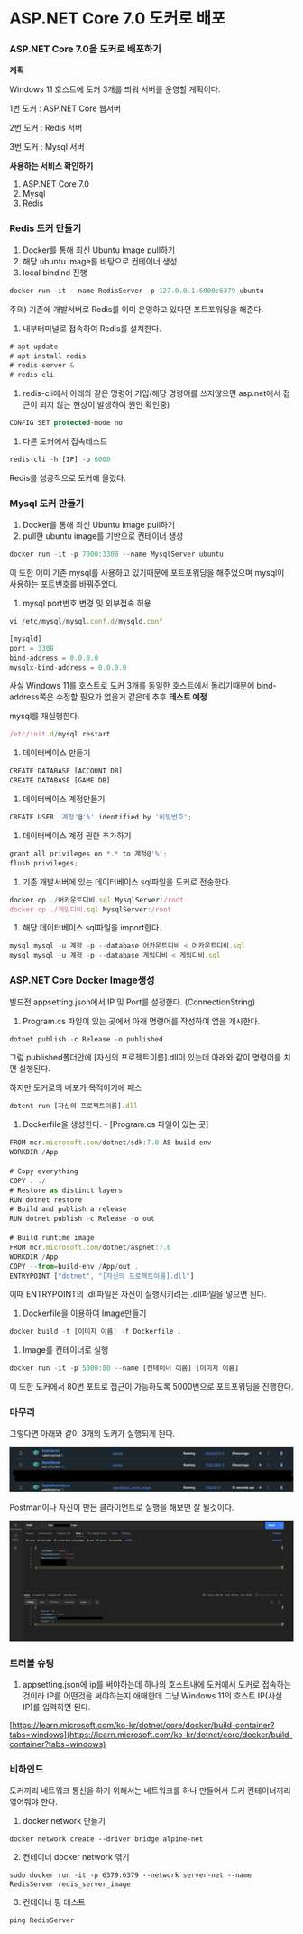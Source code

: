 # ASP.NET Core 7.0 도커로 배포

### ASP.NET Core 7.0을 도커로 배포하기

**계획**

Windows 11 호스트에 도커 3개를 띄워 서버를 운영할 계획이다. 

1번 도커 : ASP.NET Core 웹서버 

2번 도커 : Redis 서버 

3번 도커 : Mysql 서버 

**사용하는 서비스 확인하기** 

1. ASP.NET Core 7.0 
2. Mysql
3. Redis 

### Redis 도커 만들기

1. Docker를 통해 최신 Ubuntu Image pull하기 
2. 해당 ubuntu image를 바탕으로 컨테이너 생성
3. local bindind 진행

```jsx
docker run -it --name RedisServer -p 127.0.0.1:6000:6379 ubuntu
```

주의) 기존에 개발서버로 Redis를 이미 운영하고 있다면 포트포워딩을 해준다. 

1. 내부터미널로 접속하여 Redis를 설치한다. 

```jsx
# apt update 
# apt install redis 
# redis-server & 
# redis-cli 
```

1. redis-cli에서 아래와 같은 명령어 기입(해당 명령어를 쓰지않으면 asp.net에서 접근이 되지 않는 현상이 발생하여 원인 확인중) 

```jsx
CONFIG SET protected-mode no
```

1. 다른 도커에서 접속테스트 

```jsx
redis-cli -h [IP] -p 6000
```

Redis를 성공적으로 도커에 올렸다. 

### Mysql 도커 만들기

1. Docker를 통해 최신 Ubuntu Image pull하기 
2. pull한 ubuntu image를 기반으로 컨테이너 생성 

```jsx
docker run -it -p 7000:3308 --name MysqlServer ubuntu
```

이 또한 이미 기존 mysql를 사용하고 있기때문에 포트포워딩을 해주었으며 mysql이 사용하는 포트번호를 바꿔주었다. 

1. mysql port번호 변경 및 외부접속 허용 

```jsx
vi /etc/mysql/mysql.conf.d/mysqld.conf
```

```jsx
[mysqld] 
port = 3308 
bind-address = 0.0.0.0
mysqlx-bind-address = 0.0.0.0 
```

사실 Windows 11를 호스트로 도커 3개를 동일한 호스트에서 돌리기때문에 bind-address쪽은 수정할 필요가 없을거 같은데 추후 **테스트 예정** 

mysql를 재실행한다. 

```jsx
/etc/init.d/mysql restart 
```

1. 데이터베이스 만들기 

```jsx
CREATE DATABASE [ACCOUNT DB] 
CREATE DATABASE [GAME DB] 
```

1. 데이터베이스 계정만들기 

```jsx
CREATE USER '계정'@'%' identified by '비밀번호'; 
```

1. 데이터베이스 계정 권한 추가하기 

```jsx
grant all privileges on *.* to 계정@'%';
flush privileges;
```

1. 기존 개발서버에 있는 데이터베이스 sql파일을 도커로 전송한다. 

```jsx
docker cp ./어카운트디비.sql MysqlServer:/root 
docker cp ./게임디비.sql MysqlServer:/root
```

1. 해당 데이터베이스 sql파일을 import한다.

```jsx
mysql mysql -u 계정 -p --database 어카운트디비 < 어카운트디비.sql
mysql mysql -u 계정 -p --database 게임디비 < 게임디비.sql
```

### ASP.NET Core Docker Image생성

빌드전 appsetting.json에서 IP 및 Port를 설정한다. (ConnectionString) 

1. Program.cs 파일이 있는 곳에서 아래 명령어를 작성하여 앱을 개시한다.

```jsx
dotnet publish -c Release -o published
```

그럼 published폴더안에 [자신의 프로젝트이름].dll이 있는데 아래와 같이 명령어를 치면 실행된다. 

하지만 도커로의 배포가 목적이기에 패스

```jsx
dotent run [자신의 프로젝트이름].dll
```

1. Dockerfile을 생성한다.  - [Program.cs 파일이 있는 곳]

```jsx
FROM mcr.microsoft.com/dotnet/sdk:7.0 AS build-env
WORKDIR /App

# Copy everything
COPY . ./
# Restore as distinct layers
RUN dotnet restore
# Build and publish a release
RUN dotnet publish -c Release -o out

# Build runtime image
FROM mcr.microsoft.com/dotnet/aspnet:7.0
WORKDIR /App
COPY --from=build-env /App/out .
ENTRYPOINT ["dotnet", "[자신의 프로젝트이름].dll"]
```

이때 ENTRYPOINT의 .dll파일은 자신이 실행시키려는 .dll파일을 넣으면 된다.

1. Dockerfile을 이용하여 Image만들기 

```jsx
docker build -t [이미지 이름] -f Dockerfile .
```

1. Image를 컨테이너로 실행 

```jsx
docker run -it -p 5000:80 --name [컨테이너 이름] [이미지 이름]
```

이 또한 도커에서 80번 포트로 접근이 가능하도록 5000번으로 포트포워딩을 진행한다. 

### 마무리

그렇다면 아래와 같이 3개의 도커가 실행되게 된다. 

![Untitled](./asp_net_core_build_image//Untitled.png)

Postman이나 자신이 만든 클라이언트로 실행을 해보면 잘 될것이다. 

![Untitled](./asp_net_core_build_image/Untitled%201.png)

### 트러블 슈팅

1. appsetting.json에 ip를 써야하는데 하나의 호스트내에 도커에서 도커로 접속하는 것이라 IP를 어떤것을 써야하는지 애매한데 그냥 Windows 11의 호스트 IP(사설 IP)를 입력하면 된다. 

[https://learn.microsoft.com/ko-kr/dotnet/core/docker/build-container?tabs=windows](https://learn.microsoft.com/ko-kr/dotnet/core/docker/build-container?tabs=windows)


### 비하인드 

도커끼리 네트워크 통신을 하기 위해서는 네트워크를 하나 만들어서 도커 컨테이너끼리 엮어줘야 한다. 

1. docker network 만들기 
```
docker network create --driver bridge alpine-net
```

2. 컨테이너 docker network 엮기 
```
sudo docker run -it -p 6379:6379 --network server-net --name RedisServer redis_server_image
```

3. 컨테이너 핑 테스트 
```
ping RedisServer 
```